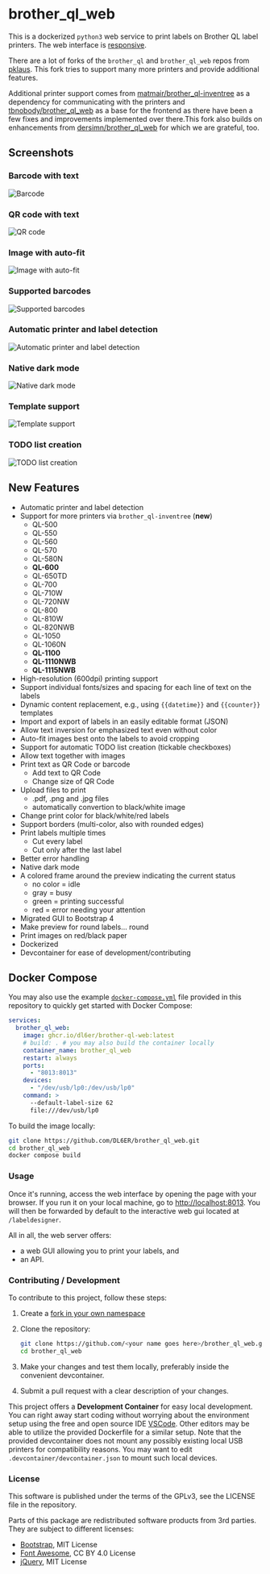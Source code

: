 # brother_ql_web

This is a dockerized `python3` web service to print labels on Brother QL label printers.
The web interface is [responsive](https://en.wikipedia.org/wiki/Responsive_web_design).

There are a lot of forks of the `brother_ql` and `brother_ql_web` repos from [pklaus](https://github.com/pklaus/brother_ql).
This fork tries to support many more printers and provide additional features.

Additional printer support comes from [matmair/brother_ql-inventree](https://github.com/matmair/brother_ql-inventree) as a dependency for communicating with the printers and [tbnobody/brother_ql_web](https://github.com/tbnobody/brother_ql_web) as a base for the frontend as there have been a few fixes and improvements implemented over there.This fork also builds on enhancements from [dersimn/brother_ql_web](https://github.com/dersimn/brother_ql_web) for which we are grateful, too.

## Screenshots

### Barcode with text

![Barcode](./screenshots/image1.png)

### QR code with text

![QR code](./screenshots/image2.png)

### Image with auto-fit

![Image with auto-fit](./screenshots/image3.png)

### Supported barcodes

![Supported barcodes](./screenshots/image4.png)

### Automatic printer and label detection

![Automatic printer and label detection](./screenshots/image5.png)

### Native dark mode

![Native dark mode](./screenshots/image6.png)

### Template support

![Template support](./screenshots/image7.png)

### TODO list creation

![TODO list creation](./screenshots/image8.png)

## New Features

- Automatic printer and label detection
- Support for more printers via `brother_ql-inventree` (**new**)
    - QL-500
    - QL-550
    - QL-560
    - QL-570
    - QL-580N
    - **QL-600**
    - QL-650TD
    - QL-700
    - QL-710W
    - QL-720NW
    - QL-800
    - QL-810W
    - QL-820NWB
    - QL-1050
    - QL-1060N
    - **QL-1100**
    - **QL-1110NWB**
    - **QL-1115NWB**
-   High-resolution (600dpi) printing support
-   Support individual fonts/sizes and spacing for each line of text on the labels
-   Dynamic content replacement, e.g., using `{{datetime}}` and `{{counter}}` templates
-   Import and export of labels in an easily editable format (JSON)
-   Allow text inversion for emphasized text even without color
-   Auto-fit images best onto the labels to avoid cropping
-   Support for automatic TODO list creation (tickable checkboxes)
-   Allow text together with images
-   Print text as QR Code or barcode
    -   Add text to QR Code
    -   Change size of QR Code
-   Upload files to print
    -   .pdf, .png and .jpg files
    -   automatically convertion to black/white image
-   Change print color for black/white/red labels
-   Support borders (multi-color, also with rounded edges)
-   Print labels multiple times
    -   Cut every label
    -   Cut only after the last label
- Better error handling
- Native dark mode
- A colored frame around the preview indicating the current status
    - no color = idle
    - gray = busy
    - green = printing successful
    - red = error needing your attention
-   Migrated GUI to Bootstrap 4
-   Make preview for round labels... round
-   Print images on red/black paper
-   Dockerized
-   Devcontainer for ease of development/contributing

## Docker Compose

You may also use the example [`docker-compose.yml`](./docker-compose.yml) file provided in this repository to quickly get started with Docker Compose:

``` yaml
services:
  brother_ql_web:
    image: ghcr.io/dl6er/brother-ql-web:latest
    # build: . # you may also build the container locally
    container_name: brother_ql_web
    restart: always
    ports:
      - "8013:8013"
    devices:
      - "/dev/usb/lp0:/dev/usb/lp0"
    command: >
      --default-label-size 62
      file:///dev/usb/lp0
```

To build the image locally:

```bash
git clone https://github.com/DL6ER/brother_ql_web.git
cd brother_ql_web
docker compose build
```

### Usage

Once it's running, access the web interface by opening the page with your browser.
If you run it on your local machine, go to <http://localhost:8013>.
You will then be forwarded by default to the interactive web gui located at `/labeldesigner`.

All in all, the web server offers:

-   a web GUI allowing you to print your labels, and
-   an API.

### Contributing / Development

To contribute to this project, follow these steps:

1. Create a [fork in your own namespace](https://github.com/DL6ER/brother_ql_web/fork)

2. Clone the repository:
   ```bash
   git clone https://github.com/<your name goes here>/brother_ql_web.git
   cd brother_ql_web
   ```

2. Make your changes and test them locally, preferably inside the convenient devcontainer.

3. Submit a pull request with a clear description of your changes.

This project offers a **Development Container** for easy local development. You can right away start coding without worrying about the environment setup using the free and open source IDE [VSCode](https://code.visualstudio.com/). Other editors may be able to utilize the provided Dockerfile for a similar setup. Note that the provided devcontainer does not mount any possibly existing local USB printers for compatibility reasons. You may want to edit `.devcontainer/devcontainer.json` to mount such local devices.

### License

This software is published under the terms of the GPLv3, see the LICENSE file in the repository.

Parts of this package are redistributed software products from 3rd parties. They are subject to different licenses:

-   [Bootstrap](https://github.com/twbs/bootstrap), MIT License
-   [Font Awesome](https://github.com/FortAwesome/Font-Awesome), CC BY 4.0 License
-   [jQuery](https://github.com/jquery/jquery), MIT License
